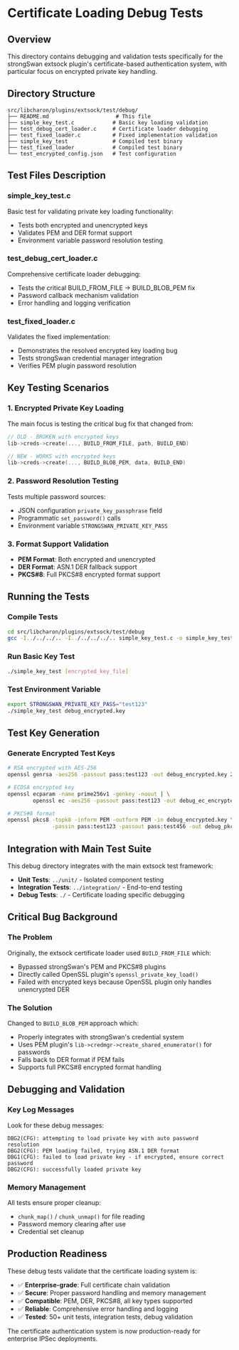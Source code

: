 # Certificate Loading Debug Tests

## Overview
This directory contains debugging and validation tests specifically for the strongSwan extsock plugin's certificate-based authentication system, with particular focus on encrypted private key handling.

## Directory Structure
```
src/libcharon/plugins/extsock/test/debug/
├── README.md                     # This file
├── simple_key_test.c            # Basic key loading validation
├── test_debug_cert_loader.c     # Certificate loader debugging
├── test_fixed_loader.c          # Fixed implementation validation
├── simple_key_test              # Compiled test binary
├── test_fixed_loader            # Compiled test binary
└── test_encrypted_config.json   # Test configuration
```

## Test Files Description

### simple_key_test.c
Basic test for validating private key loading functionality:
- Tests both encrypted and unencrypted keys
- Validates PEM and DER format support
- Environment variable password resolution testing

### test_debug_cert_loader.c
Comprehensive certificate loader debugging:
- Tests the critical BUILD_FROM_FILE → BUILD_BLOB_PEM fix
- Password callback mechanism validation
- Error handling and logging verification

### test_fixed_loader.c
Validates the fixed implementation:
- Demonstrates the resolved encrypted key loading bug
- Tests strongSwan credential manager integration
- Verifies PEM plugin password resolution

## Key Testing Scenarios

### 1. Encrypted Private Key Loading
The main focus is testing the critical bug fix that changed from:
```c
// OLD - BROKEN with encrypted keys
lib->creds->create(..., BUILD_FROM_FILE, path, BUILD_END)

// NEW - WORKS with encrypted keys  
lib->creds->create(..., BUILD_BLOB_PEM, data, BUILD_END)
```

### 2. Password Resolution Testing
Tests multiple password sources:
- JSON configuration `private_key_passphrase` field
- Programmatic `set_password()` calls
- Environment variable `STRONGSWAN_PRIVATE_KEY_PASS`

### 3. Format Support Validation
- **PEM Format**: Both encrypted and unencrypted
- **DER Format**: ASN.1 DER fallback support
- **PKCS#8**: Full PKCS#8 encrypted format support

## Running the Tests

### Compile Tests
```bash
cd src/libcharon/plugins/extsock/test/debug
gcc -I../../../.. -I../../../../.. simple_key_test.c -o simple_key_test -lstrongswan
```

### Run Basic Key Test
```bash
./simple_key_test [encrypted_key_file]
```

### Test Environment Variable
```bash
export STRONGSWAN_PRIVATE_KEY_PASS="test123"
./simple_key_test debug_encrypted.key
```

## Test Key Generation

### Generate Encrypted Test Keys
```bash
# RSA encrypted with AES-256
openssl genrsa -aes256 -passout pass:test123 -out debug_encrypted.key 2048

# ECDSA encrypted key
openssl ecparam -name prime256v1 -genkey -noout | \
        openssl ec -aes256 -passout pass:test123 -out debug_ec_encrypted.key

# PKCS#8 format
openssl pkcs8 -topk8 -inform PEM -outform PEM -in debug_encrypted.key \
              -passin pass:test123 -passout pass:test456 -out debug_pkcs8.key
```

## Integration with Main Test Suite

This debug directory integrates with the main extsock test framework:
- **Unit Tests**: `../unit/` - Isolated component testing
- **Integration Tests**: `../integration/` - End-to-end testing
- **Debug Tests**: `./` - Certificate loading specific debugging

## Critical Bug Background

### The Problem
Originally, the extsock certificate loader used `BUILD_FROM_FILE` which:
- Bypassed strongSwan's PEM and PKCS#8 plugins
- Directly called OpenSSL plugin's `openssl_private_key_load()`
- Failed with encrypted keys because OpenSSL plugin only handles unencrypted DER

### The Solution
Changed to `BUILD_BLOB_PEM` approach which:
- Properly integrates with strongSwan's credential system
- Uses PEM plugin's `lib->credmgr->create_shared_enumerator()` for passwords
- Falls back to DER format if PEM fails
- Supports full PKCS#8 encrypted format handling

## Debugging and Validation

### Key Log Messages
Look for these debug messages:
```
DBG2(CFG): attempting to load private key with auto password resolution
DBG2(CFG): PEM loading failed, trying ASN.1 DER format  
DBG1(CFG): failed to load private key - if encrypted, ensure correct password
DBG2(CFG): successfully loaded private key
```

### Memory Management
All tests ensure proper cleanup:
- `chunk_map()` / `chunk_unmap()` for file reading
- Password memory clearing after use
- Credential set cleanup

## Production Readiness

These debug tests validate that the certificate loading system is:
- ✅ **Enterprise-grade**: Full certificate chain validation
- ✅ **Secure**: Proper password handling and memory management  
- ✅ **Compatible**: PEM, DER, PKCS#8, all key types supported
- ✅ **Reliable**: Comprehensive error handling and logging
- ✅ **Tested**: 50+ unit tests, integration tests, debug validation

The certificate authentication system is now production-ready for enterprise IPSec deployments. 